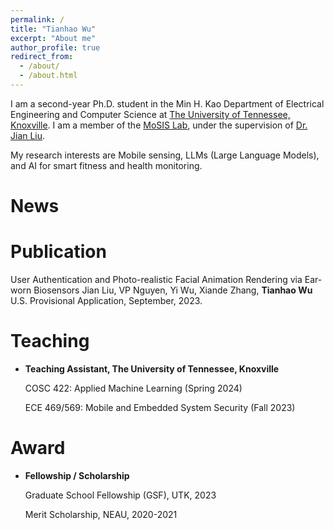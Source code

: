 ```yaml
---
permalink: /
title: "Tianhao Wu"
excerpt: "About me"
author_profile: true
redirect_from: 
  - /about/
  - /about.html
---
```

I am a second-year Ph.D. student in the Min H. Kao Department of Electrical Engineering and Computer Science at [The University of Tennessee, Knoxville](https://www.utk.edu/). I am a member of the [MoSIS Lab](https://mosis.eecs.utk.edu/members.html), under the supervision of [Dr. Jian Liu](https://web.eecs.utk.edu/~jliu/).

My research interests are Mobile sensing, LLMs (Large Language Models), and AI for smart fitness and health monitoring. 



News
======


Publication
======
User Authentication and Photo-realistic Facial Animation Rendering via Ear-worn Biosensors
Jian Liu, VP Nguyen, Yi Wu, Xiande Zhang, **Tianhao Wu**
U.S. Provisional Application, September, 2023.

Teaching
======

- **Teaching Assistant, The University of Tennessee, Knoxville**

    COSC 422: Applied Machine Learning (Spring 2024)

    ECE 469/569: Mobile and Embedded System Security (Fall 2023)

Award
======
- **Fellowship / Scholarship**

    Graduate School Fellowship (GSF), UTK, 2023

    Merit Scholarship, NEAU, 2020-2021


